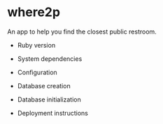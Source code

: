 # where2p

An app to help you find the closest public restroom.

* Ruby version

* System dependencies

* Configuration

* Database creation

* Database initialization

* Deployment instructions
